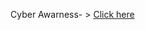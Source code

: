 <p>Cyber Awarness- > <a href="https://hanzalaghayasabbasi.github.io/Cyber-Awareness/">Click here</a></p>
